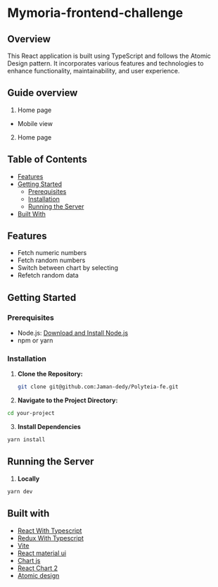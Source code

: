 # Mymoria-frontend-challenge

## Overview

This React application is built using TypeScript and follows the Atomic Design pattern. It incorporates various features and technologies to enhance functionality, maintainability, and user experience.

## Guide overview

1. Home page 

- Mobile view

2. Home page


## Table of Contents

- [Features](#features)
- [Getting Started](#getting-started)
  - [Prerequisites](#prerequisites)
  - [Installation](#installation)
  - [Running the Server](#running-the-server)
- [Built With](#built-with)

## Features

- Fetch numeric numbers
- Fetch random numbers
- Switch between chart by selecting
- Refetch random data

## Getting Started

### Prerequisites

- Node.js: [Download and Install Node.js](https://nodejs.org/)
- npm or yarn

### Installation

1. **Clone the Repository:**

   ```bash
   git clone git@github.com:Jaman-dedy/Polyteia-fe.git


2. **Navigate to the Project Directory:**

```bash
cd your-project

```

3. **Install Dependencies**

```bash
yarn install

```

## Running the Server

1. **Locally**

```bash
yarn dev

```

## Built with

- [React With Typescript](https://react.dev/learn/typescript)
- [Redux With Typescript](https://redux.js.org/usage/usage-with-typescript)
- [Vite](https://vitejs.dev/guide/)
- [React material ui](https://mui.com/material-ui/getting-started/)
- [Chart js](https://www.chartjs.org/docs/latest/)
- [React Chart 2](https://react-chartjs-2.js.org/)
- [Atomic design]()